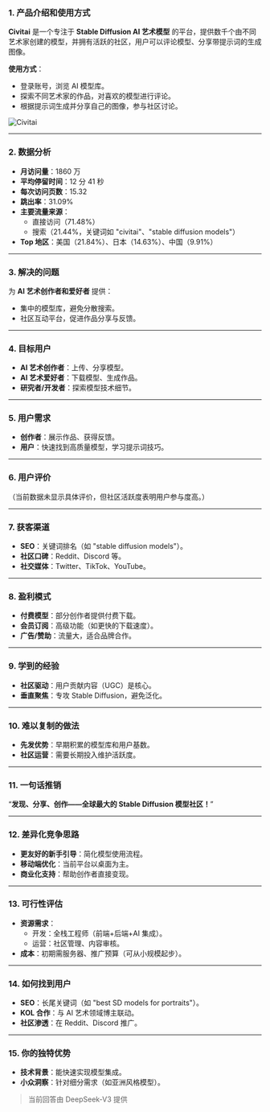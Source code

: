 ### 1. 产品介绍和使用方式  
**Civitai** 是一个专注于 **Stable Diffusion AI 艺术模型** 的平台，提供数千个由不同艺术家创建的模型，并拥有活跃的社区，用户可以评论模型、分享带提示词的生成图像。  

**使用方式**：  
- 登录账号，浏览 AI 模型库。  
- 探索不同艺术家的作品，对喜欢的模型进行评论。  
- 根据提示词生成并分享自己的图像，参与社区讨论。  

![Civitai](https://cdn-images.toolify.ai/image/18c130531744ba885667b165e3f38bd5.jpeg)  

---

### 2. 数据分析  
- **月访问量**：1860 万  
- **平均停留时间**：12 分 41 秒  
- **每次访问页数**：15.32  
- **跳出率**：31.09%  
- **主要流量来源**：  
  - 直接访问（71.48%）  
  - 搜索（21.44%，关键词如 "civitai"、"stable diffusion models"）  
- **Top 地区**：美国（21.84%）、日本（14.63%）、中国（9.91%）  

---

### 3. 解决的问题  
为 **AI 艺术创作者和爱好者** 提供：  
- 集中的模型库，避免分散搜索。  
- 社区互动平台，促进作品分享与反馈。  

---

### 4. 目标用户  
- **AI 艺术创作者**：上传、分享模型。  
- **AI 艺术爱好者**：下载模型、生成作品。  
- **研究者/开发者**：探索模型技术细节。  

---

### 5. 用户需求  
- **创作者**：展示作品、获得反馈。  
- **用户**：快速找到高质量模型，学习提示词技巧。  

---

### 6. 用户评价  
（当前数据未显示具体评价，但社区活跃度表明用户参与度高。）  

---

### 7. 获客渠道  
- **SEO**：关键词排名（如 "stable diffusion models"）。  
- **社区口碑**：Reddit、Discord 等。  
- **社交媒体**：Twitter、TikTok、YouTube。  

---

### 8. 盈利模式  
- **付费模型**：部分创作者提供付费下载。  
- **会员订阅**：高级功能（如更快的下载速度）。  
- **广告/赞助**：流量大，适合品牌合作。  

---

### 9. 学到的经验  
- **社区驱动**：用户贡献内容（UGC）是核心。  
- **垂直聚焦**：专攻 Stable Diffusion，避免泛化。  

---

### 10. 难以复制的做法  
- **先发优势**：早期积累的模型库和用户基数。  
- **社区运营**：需要长期投入维护活跃度。  

---

### 11. 一句话推销  
“**发现、分享、创作——全球最大的 Stable Diffusion 模型社区！**”  

---

### 12. 差异化竞争思路  
- **更友好的新手引导**：简化模型使用流程。  
- **移动端优化**：当前平台以桌面为主。  
- **商业化支持**：帮助创作者直接变现。  

---

### 13. 可行性评估  
- **资源需求**：  
  - 开发：全栈工程师（前端+后端+AI 集成）。  
  - 运营：社区管理、内容审核。  
- **成本**：初期需服务器、推广预算（可从小规模起步）。  

---

### 14. 如何找到用户  
- **SEO**：长尾关键词（如 "best SD models for portraits"）。  
- **KOL 合作**：与 AI 艺术领域博主联动。  
- **社区渗透**：在 Reddit、Discord 推广。  

---

### 15. 你的独特优势  
- **技术背景**：能快速实现模型集成。  
- **小众洞察**：针对细分需求（如亚洲风格模型）。  

> 当前回答由 DeepSeek-V3 提供